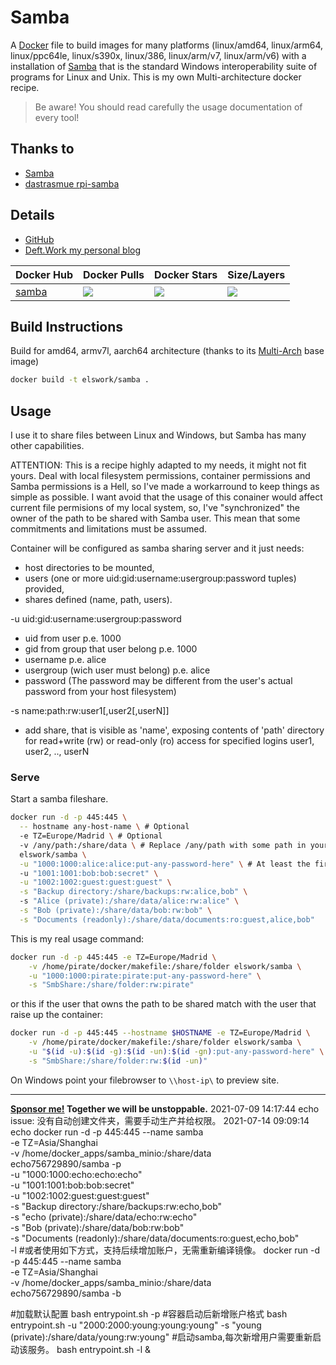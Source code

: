 # Samba

A [Docker](http://docker.com) file to build images for many platforms (linux/amd64, linux/arm64, linux/ppc64le, linux/s390x, linux/386, linux/arm/v7, linux/arm/v6) with a installation of [Samba](https://www.samba.org/) that is the standard Windows interoperability suite of programs for Linux and Unix. This is my own Multi-architecture docker recipe.

> Be aware! You should read carefully the usage documentation of every tool!

## Thanks to

- [Samba](https://www.samba.org/)
- [dastrasmue rpi-samba](https://github.com/dastrasmue/rpi-samba)

## Details

- [GitHub](https://github.com/DeftWork/samba)
- [Deft.Work my personal blog](http://deft.work/Samba)

| Docker Hub | Docker Pulls | Docker Stars | Size/Layers |
| --- | --- | --- | --- |
| [samba](https://hub.docker.com/r/elswork/samba "elswork/samba on Docker Hub") | [![](https://img.shields.io/docker/pulls/elswork/samba.svg)](https://hub.docker.com/r/elswork/samba "elswork/samba on Docker Hub") | [![](https://img.shields.io/docker/stars/elswork/samba.svg)](https://hub.docker.com/r/elswork/samba "elswork/samba on Docker Hub") | [![](https://images.microbadger.com/badges/image/elswork/samba.svg)](https://microbadger.com/images/elswork/samba "elswork/samba on microbadger.com") |

## Build Instructions

Build for amd64, armv7l, aarch64 architecture (thanks to its [Multi-Arch](https://blog.docker.com/2017/11/multi-arch-all-the-things/) base image)

``` sh
docker build -t elswork/samba .
```

## Usage

I use it to share files between Linux and Windows, but Samba has many other capabilities.

ATTENTION: This is a recipe highly adapted to my needs, it might not fit yours.
Deal with local filesystem permissions, container permissions and Samba permissions is a Hell, so I've made a workarround to keep things as simple as possible.
I want avoid that the usage of this conainer would affect current file permisions of my local system, so, I've "synchronized" the owner of the path to be shared with Samba user. This mean that some commitments and limitations must be assumed.

Container will be configured as samba sharing server and it just needs:
 * host directories to be mounted,
 * users (one or more uid:gid:username:usergroup:password tuples) provided,
 * shares defined (name, path, users).

-u uid:gid:username:usergroup:password

- uid from user p.e. 1000
- gid from group that user belong p.e. 1000
- username p.e. alice
- usergroup (wich user must belong) p.e. alice
- password (The password may be different from the user's actual password from your host filesystem)

-s name:path:rw:user1[,user2[,userN]]

- add share, that is visible as 'name', exposing contents of 'path' directory for read+write (rw) or read-only (ro) access for specified logins user1, user2, .., userN 

### Serve 

Start a samba fileshare.

``` sh
docker run -d -p 445:445 \
  -- hostname any-host-name \ # Optional
  -e TZ=Europe/Madrid \ # Optional
  -v /any/path:/share/data \ # Replace /any/path with some path in your system owned by a real user from your host filesystem
  elswork/samba \
  -u "1000:1000:alice:alice:put-any-password-here" \ # At least the first user must match (password can be different) with a real user from your host filesystem
  -u "1001:1001:bob:bob:secret" \
  -u "1002:1002:guest:guest:guest" \
  -s "Backup directory:/share/backups:rw:alice,bob" \ 
  -s "Alice (private):/share/data/alice:rw:alice" \
  -s "Bob (private):/share/data/bob:rw:bob" \
  -s "Documents (readonly):/share/data/documents:ro:guest,alice,bob"
``` 

This is my real usage command:

``` sh
docker run -d -p 445:445 -e TZ=Europe/Madrid \
    -v /home/pirate/docker/makefile:/share/folder elswork/samba \
    -u "1000:1000:pirate:pirate:put-any-password-here" \
    -s "SmbShare:/share/folder:rw:pirate"
```
or this if the user that owns the path to be shared match with the user that raise up the container:

``` sh
docker run -d -p 445:445 --hostname $HOSTNAME -e TZ=Europe/Madrid \
    -v /home/pirate/docker/makefile:/share/folder elswork/samba \
    -u "$(id -u):$(id -g):$(id -un):$(id -gn):put-any-password-here" \
    -s "SmbShare:/share/folder:rw:$(id -un)"
```

On Windows point your filebrowser to `\\host-ip\` to preview site.

---
**[Sponsor me!](https://github.com/sponsors/elswork) Together we will be unstoppable.**
2021-07-09 14:17:44 echo
issue: 没有自动创建文件夹，需要手动生产并给权限。
2021-07-14 09:09:14 echo
docker run -d -p 445:445 --name samba \
  -e TZ=Asia/Shanghai \
  -v /home/docker_apps/samba_minio:/share/data \
  echo756729890/samba -p \
  -u "1000:1000:echo:echo:echo" \
  -u "1001:1001:bob:bob:secret" \
  -u "1002:1002:guest:guest:guest" \
  -s "Backup directory:/share/backups:rw:echo,bob" \
  -s "echo (private):/share/data/echo:rw:echo" \
  -s "Bob (private):/share/data/bob:rw:bob" \
  -s "Documents (readonly):/share/data/documents:ro:guest,echo,bob" \
  -l
#或者使用如下方式，支持后续增加账户，无需重新编译镜像。
docker run -d -p 445:445 --name samba \
  -e TZ=Asia/Shanghai \
  -v /home/docker_apps/samba_minio:/share/data \
  echo756729890/samba -b

#加载默认配置
bash entrypoint.sh -p
#容器启动后新增账户格式
bash entrypoint.sh -u "2000:2000:young:young:young" -s "young (private):/share/data/young:rw:young"
#启动samba,每次新增用户需要重新启动该服务。
bash entrypoint.sh -l &
